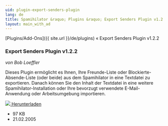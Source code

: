 ```yaml
---
uid: plugin-export-senders-plugin
lang: de
title: Spamihilator &raquo; Plugins &raquo; Export Senders Plugin v1.2.2
layout: main_with_ad
---
```


[Plugins/Add-Ons]({{ site.url }}/de/plugins) &laquo; Export Senders Plugin v1.2.2

### Export Senders Plugin v1.2.2

_von Bob Loeffler_

Dieses Plugin ermöglicht es Ihnen, Ihre Freunde-Liste oder Blockierte-Absende-Liste (oder beide) aus dem Spamihilator in eine Textdatei zu exportieren. Danach können Sie den Inhalt der Textdatei in eine weitere Spamihilator-Installation oder Ihre bevorzugt verwendete E-Mail-Anwendung oder Arbeitsumgebung importieren.

<div class="downloadsection">
<a href="http://www.peaktopeak.com/spamihilator/exportsenders_1_2_2.exe" class="radius button left" id="download-button"><img src="{{site.url}}/images/download-arrow.png"> Herunterladen</a>
<ul id="download-notes">
<li>97 KB</li>
<li>21.02.2005</li>
</ul>
</div>

